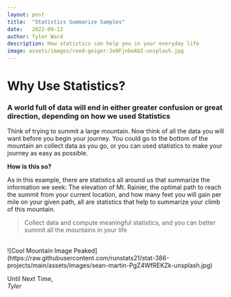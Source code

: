 ```yaml
---
layout: post
title:  "Statistics Summarize Samples"
date:   2022-09-13
author: Tyler Ward
description: How statistics can help you in your everyday life
image: assets/images/reed-geiger-2e9FjnboAbI-unsplash.jpg
---
```


# Why Use Statistics?
### A world full of data will end in either greater confusion or great direction, depending on how we used Statistics

Think of trying to summit a large mountain. Now think of all the data you will want before you begin your journey. You could go to the bottom of the mountain an collect data as you go, or you can used statistics to make your journey as easy as possible.

**How is this so?**

As in this example, there are statistics all around us that summarize the information we seek: The elevation of Mt. Rainier, the optimal path to reach the summit from your current location, and how many feet you will gain per mile on your given path, all are statistics that help to summarize your climb of this mountain.
<br>

> Collect data and compute meaningful statistics, and you can better summit all the mountains in your life

<br>
![Cool Mountain Image Peaked](https://raw.githubusercontent.com/runstats21/stat-386-projects/main/assets/images/sean-martin-PgZ4WfREKZk-unsplash.jpg)
<br>

Until Next Time,<br>
*Tyler*


